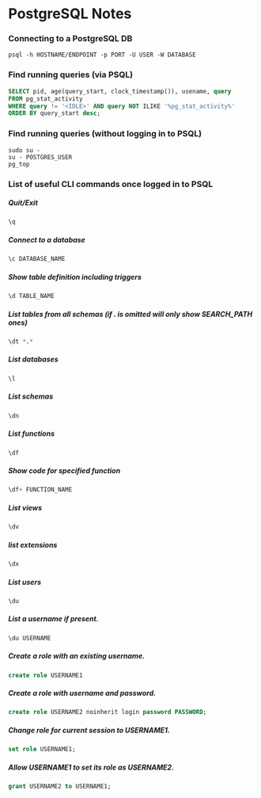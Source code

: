 # PostgreSQL Notes

### Connecting to a PostgreSQL DB ###
~~~
psql -h HOSTNAME/ENDPOINT -p PORT -U USER -W DATABASE
~~~

### Find running queries (via PSQL) ###
~~~sql
SELECT pid, age(query_start, clock_timestamp()), usename, query
FROM pg_stat_activity
WHERE query != '<IDLE>' AND query NOT ILIKE '%pg_stat_activity%'
ORDER BY query_start desc;
~~~

### Find running queries (without logging in to PSQL) ###
~~~shell
sudo su -
su - POSTGRES_USER
pg_top
~~~

### List of useful CLI commands once logged in to PSQL ###
##### Quit/Exit #####
~~~sql 
\q 
~~~
##### Connect to a database #####
~~~sql 
\c DATABASE_NAME 
~~~
##### Show table definition including triggers #####
~~~sql 
\d TABLE_NAME 
~~~
##### List tables from all schemas (if *.* is omitted will only show SEARCH_PATH ones) #####
~~~sql 
\dt *.* 
~~~
##### List databases #####
~~~sql 
\l 
~~~
##### List schemas #####
~~~sql 
\dn 
~~~
##### List functions #####
~~~sql 
\df 
~~~
##### Show code for specified function #####
~~~sql 
\df+ FUNCTION_NAME 
~~~
##### List views #####
~~~sql 
\dv 
~~~
##### list extensions #####
~~~sql 
\dx 
~~~
##### List users #####
~~~sql 
\du 
~~~
##### List a username if present. #####
~~~sql 
\du USERNAME 
~~~
##### Create a role with an existing username. #####
~~~sql 
create role USERNAME1 
~~~
##### Create a role with username and password. #####
~~~sql 
create role USERNAME2 noinherit login password PASSWORD;  
~~~
##### Change role for current session to USERNAME1. #####
~~~sql 
set role USERNAME1;  
~~~
##### Allow USERNAME1 to set its role as USERNAME2. #####
~~~sql 
grant USERNAME2 to USERNAME1;  
~~~


